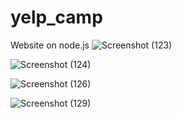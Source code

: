 # yelp_camp
Website on node.js
![Screenshot (123)](https://user-images.githubusercontent.com/69728994/94371161-fca9f280-0111-11eb-8efe-0425f263cec4.png)

![Screenshot (124)](https://user-images.githubusercontent.com/69728994/94371193-51e60400-0112-11eb-9334-e8c1b027da06.png)


![Screenshot (126)](https://user-images.githubusercontent.com/69728994/94371307-30394c80-0113-11eb-8d0a-50e0e2a9f7bc.png)


![Screenshot (129)](https://user-images.githubusercontent.com/69728994/94371375-b9e91a00-0113-11eb-8ff1-abae1dffb23c.png)

